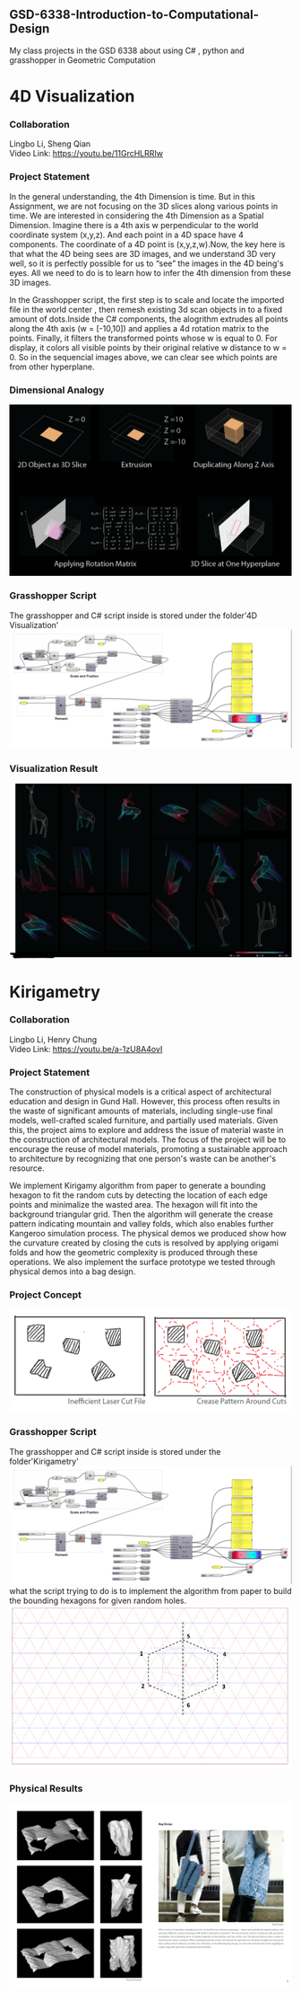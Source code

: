 ## GSD-6338-Introduction-to-Computational-Design
My class projects in the GSD 6338 about using C# , python and grasshopper in Geometric Computation 
# 4D Visualization
### Collaboration
Lingbo Li, Sheng Qian  
Video Link: https://youtu.be/11GrcHLRRIw

### Project Statement
In the general understanding, the 4th Dimension is time. But in this Assignment, we are not focusing on the 3D slices along various points in time. We are interested in   considering the 4th Dimension as a Spatial Dimension. Imagine there is a 4th axis w perpendicular to the world coordinate system (x,y,z). And each point in a 4D space    have 4 components. The coordinate of a 4D point is (x,y,z,w).Now, the key here is that what the 4D being sees are 3D images, and we understand 3D very well, so it is   perfectly possible for us to “see” the images in the 4D being's eyes. All we need to do is to learn how to infer the 4th dimension from these 3D images.  
  
In the Grasshopper script, the first step is to scale and locate the imported file in the world center , then remesh existing 3d scan objects in to a fixed amount of  dots.Inside the C# components, the alogrithm extrudes all points along the 4th axis (w = [-10,10]) and applies a 4d rotation matrix to the points. Finally, it filters  the transformed points whose w is equal to 0. For display, it colors all visible points by their original relative w distance to w = 0. So in the sequencial images  above, we can clear see which points are from other hyperplane.
  
### Dimensional Analogy
![analogy](https://github.com/shuhanmomo/GSD-6338-Introduction-to-Computational-Design/blob/f8fefb0260214ccbb1d26c64a9bdf10edfbd723d/img/4d-mechanism.png)
### Grasshopper Script
The grasshopper and C# script inside is stored under the folder'4D Visualization'
![4dscript](https://github.com/shuhanmomo/GSD-6338-Introduction-to-Computational-Design/blob/f8fefb0260214ccbb1d26c64a9bdf10edfbd723d/img/4d-script.png)
### Visualization Result
![4dvisualization](https://github.com/shuhanmomo/GSD-6338-Introduction-to-Computational-Design/blob/f8fefb0260214ccbb1d26c64a9bdf10edfbd723d/img/4d-transformation.png)

# Kirigametry
### Collaboration
Lingbo Li, Henry Chung  
Video Link: https://youtu.be/a-1zU8A4ovI

### Project Statement
The construction of physical models is a critical aspect of architectural education and design in Gund Hall. However, this process often results in the waste of significant amounts of materials, including single-use final models, well-crafted scaled furniture, and partially used materials. Given this, the project aims to explore and address the issue of material waste in the construction of architectural models. The focus of the project will be to encourage the reuse of model materials, promoting a sustainable approach to architecture by recognizing that one person's waste can be another's resource.
  
We implement Kirigamy algorithm from paper to generate a bounding hexagon to fit the random cuts by detecting the location of each edge points and minimalize the wasted area. The hexagon will fit into the background triangular grid. Then the algorithm will generate the crease pattern indicating mountain and valley folds, which also enables further Kangeroo simulation process. The physical demos we produced show how the curvature created by closing the cuts is resolved by applying origami folds and how the geometric complexity is produced through these operations. We also implement the surface prototype we tested through physical demos into a bag design.
  
### Project Concept
![kiri concept](https://github.com/shuhanmomo/GSD-6338-Introduction-to-Computational-Design/blob/93844bebb3600069c0a92ae05628ed4ef3ef472d/img/kirigamy-concept.png)
### Grasshopper Script
The grasshopper and C# script inside is stored under the folder'Kirigametry'
![kiri script](https://github.com/shuhanmomo/GSD-6338-Introduction-to-Computational-Design/blob/93844bebb3600069c0a92ae05628ed4ef3ef472d/img/4d-script.png)
what the script trying to do is to implement the algorithm from paper to build the bounding hexagons for given random holes.  
![kiri hexagon](https://github.com/shuhanmomo/GSD-6338-Introduction-to-Computational-Design/blob/93844bebb3600069c0a92ae05628ed4ef3ef472d/img/kirigamy-crease.jpg)
### Physical Results
![kiri physical](https://github.com/shuhanmomo/GSD-6338-Introduction-to-Computational-Design/blob/851ff2019981477247571f9e05d76e55907d511f/img/kirigamy-result.png)
  
  
  






